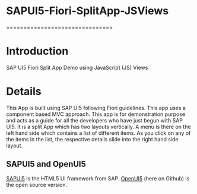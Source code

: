 # SAPUI5-Fiori-SplitApp-JSViews
===============================

Introduction
============
SAP UI5 Fiori Split App Demo using JavaScript (JS) Views


Details
=======

This App is built using SAP UI5 following Fiori guidelines. This app uses a component based MVC approach.
This app is for demonstration purpose and acts as a guide for all the developers who have just begun with SAP UI5. It is a split App which has two layouts vertically. A menu is there on the left hand side which contains a list of different items. As you click on any of the items in the list, the respective details slide into the right hand side layout.


SAPUI5 and OpenUI5
------------------
[SAPUI5](scn.sap.com/community/developer-center/front-end) is the HTML5 UI framework from SAP. [OpenUI5](http://sap.github.io/openui5/) (here on Github) is the open source version. 
